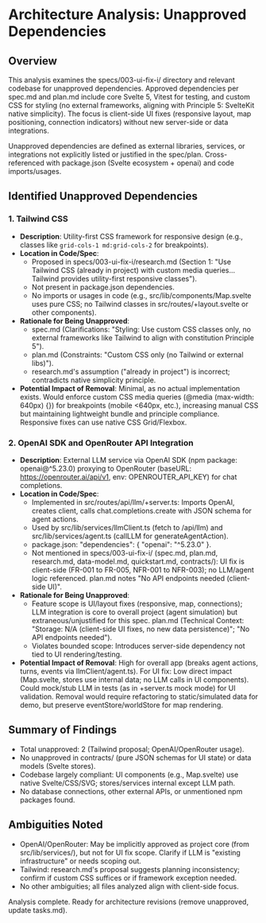 # Architecture Analysis: Unapproved Dependencies

## Overview
This analysis examines the specs/003-ui-fix-i/ directory and relevant codebase for unapproved dependencies. Approved dependencies per spec.md and plan.md include core Svelte 5, Vitest for testing, and custom CSS for styling (no external frameworks, aligning with Principle 5: SvelteKit native simplicity). The focus is client-side UI fixes (responsive layout, map positioning, connection indicators) without new server-side or data integrations.

Unapproved dependencies are defined as external libraries, services, or integrations not explicitly listed or justified in the spec/plan. Cross-referenced with package.json (Svelte ecosystem + openai) and code imports/usages.

## Identified Unapproved Dependencies

### 1. Tailwind CSS
- **Description**: Utility-first CSS framework for responsive design (e.g., classes like `grid-cols-1 md:grid-cols-2` for breakpoints).
- **Location in Code/Spec**:
  - Proposed in specs/003-ui-fix-i/research.md (Section 1: "Use Tailwind CSS (already in project) with custom media queries... Tailwind provides utility-first responsive classes").
  - Not present in package.json dependencies.
  - No imports or usages in code (e.g., src/lib/components/Map.svelte uses pure CSS; no Tailwind classes in src/routes/+layout.svelte or other components).
- **Rationale for Being Unapproved**: 
  - spec.md (Clarifications: "Styling: Use custom CSS classes only, no external frameworks like Tailwind to align with constitution Principle 5").
  - plan.md (Constraints: "Custom CSS only (no Tailwind or external libs)").
  - research.md's assumption ("already in project") is incorrect; contradicts native simplicity principle.
- **Potential Impact of Removal**: Minimal, as no actual implementation exists. Would enforce custom CSS media queries (@media (max-width: 640px) {}) for breakpoints (mobile <640px, etc.), increasing manual CSS but maintaining lightweight bundle and principle compliance. Responsive fixes can use native CSS Grid/Flexbox.

### 2. OpenAI SDK and OpenRouter API Integration
- **Description**: External LLM service via OpenAI SDK (npm package: openai@^5.23.0) proxying to OpenRouter (baseURL: https://openrouter.ai/api/v1, env: OPENROUTER_API_KEY) for chat completions.
- **Location in Code/Spec**:
  - Implemented in src/routes/api/llm/+server.ts: Imports OpenAI, creates client, calls chat.completions.create with JSON schema for agent actions.
  - Used by src/lib/services/llmClient.ts (fetch to /api/llm) and src/lib/services/agent.ts (callLLM for generateAgentAction).
  - package.json: "dependencies": { "openai": "^5.23.0" }.
  - Not mentioned in specs/003-ui-fix-i/ (spec.md, plan.md, research.md, data-model.md, quickstart.md, contracts/): UI fix is client-side (FR-001 to FR-005, NFR-001 to NFR-003); no LLM/agent logic referenced. plan.md notes "No API endpoints needed (client-side UI)".
- **Rationale for Being Unapproved**: 
  - Feature scope is UI/layout fixes (responsive, map, connections); LLM integration is core to overall project (agent simulation) but extraneous/unjustified for this spec. plan.md (Technical Context: "Storage: N/A (client-side UI fixes, no new data persistence)"; "No API endpoints needed").
  - Violates bounded scope: Introduces server-side dependency not tied to UI rendering/testing.
- **Potential Impact of Removal**: High for overall app (breaks agent actions, turns, events via llmClient/agent.ts). For UI fix: Low direct impact (Map.svelte, stores use internal data; no LLM calls in UI components). Could mock/stub LLM in tests (as in +server.ts mock mode) for UI validation. Removal would require refactoring to static/simulated data for demo, but preserve eventStore/worldStore for map rendering.

## Summary of Findings
- Total unapproved: 2 (Tailwind proposal; OpenAI/OpenRouter usage).
- No unapproved in contracts/ (pure JSON schemas for UI state) or data models (Svelte stores).
- Codebase largely compliant: UI components (e.g., Map.svelte) use native Svelte/CSS/SVG; stores/services internal except LLM path.
- No database connections, other external APIs, or unmentioned npm packages found.

## Ambiguities Noted
- OpenAI/OpenRouter: May be implicitly approved as project core (from src/lib/services/), but not for UI fix scope. Clarify if LLM is "existing infrastructure" or needs scoping out.
- Tailwind: research.md's proposal suggests planning inconsistency; confirm if custom CSS suffices or if framework exception needed.
- No other ambiguities; all files analyzed align with client-side focus.

Analysis complete. Ready for architecture revisions (remove unapproved, update tasks.md).